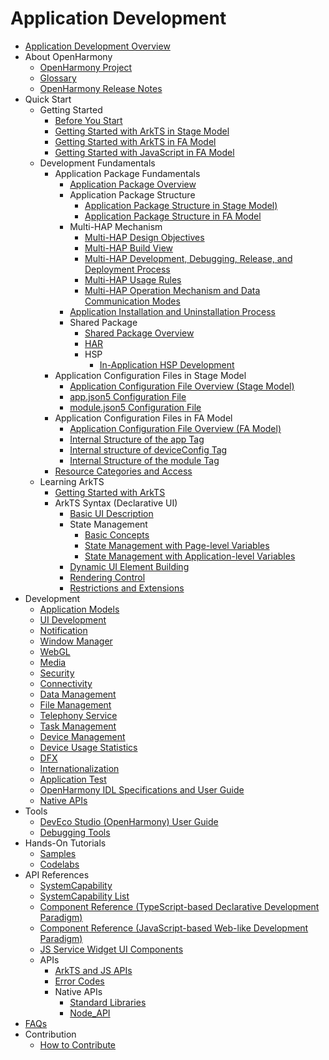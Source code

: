 # Application Development

- [Application Development Overview](application-dev-guide.md)
- About OpenHarmony
  - [OpenHarmony Project](../OpenHarmony-Overview.md)
  - [Glossary](../glossary.md)
  - [OpenHarmony Release Notes](../release-notes/Readme.md)
- Quick Start
  - Getting Started
    - [Before You Start](quick-start/start-overview.md)
    - [Getting Started with ArkTS in Stage Model](quick-start/start-with-ets-stage.md)
    - [Getting Started with ArkTS in FA Model](quick-start/start-with-ets-fa.md)
    - [Getting Started with JavaScript in FA Model](quick-start/start-with-js-fa.md)
  - Development Fundamentals
    - Application Package Fundamentals
      - [Application Package Overview](quick-start/application-package-overview.md)
      - Application Package Structure
        - [Application Package Structure in Stage Model)](quick-start/application-package-structure-stage.md)
        - [Application Package Structure in FA Model](quick-start/application-package-structure-fa.md)
      - Multi-HAP Mechanism
        - [Multi-HAP Design Objectives](quick-start/multi-hap-objective.md)
        - [Multi-HAP Build View](quick-start/multi-hap-build-view.md)
        - [Multi-HAP Development, Debugging, Release, and Deployment Process](quick-start/multi-hap-release-deployment.md)
        - [Multi-HAP Usage Rules](quick-start/multi-hap-rules.md)
        - [Multi-HAP Operation Mechanism and Data Communication Modes](quick-start/multi-hap-principles.md)
      - [Application Installation and Uninstallation Process](quick-start/application-package-install-uninstall.md)
      - Shared Package
        - [Shared Package Overview](quick-start/shared-guide.md)
        - [HAR](quick-start/har-package.md)
        - HSP
          - [In-Application HSP Development](quick-start/in-app-hsp.md)
    - Application Configuration Files in Stage Model
      - [Application Configuration File Overview (Stage Model)](quick-start/application-configuration-file-overview-stage.md)
      - [app.json5 Configuration File](quick-start/app-configuration-file.md)
      - [module.json5 Configuration File](quick-start/module-configuration-file.md)
    - Application Configuration Files in FA Model
      - [Application Configuration File Overview (FA Model)](quick-start/application-configuration-file-overview-fa.md)
      - [Internal Structure of the app Tag](quick-start/app-structure.md)
      - [Internal structure of deviceConfig Tag](quick-start/deviceconfig-structure.md)
      - [Internal Structure of the module Tag](quick-start/module-structure.md)
    - [Resource Categories and Access](quick-start/resource-categories-and-access.md)
  - Learning ArkTS
    - [Getting Started with ArkTS](quick-start/arkts-get-started.md)
    - ArkTS Syntax (Declarative UI)
      - [Basic UI Description](quick-start/arkts-basic-ui-description.md)
      - State Management
        - [Basic Concepts](quick-start/arkts-state-mgmt-concepts.md)
        - [State Management with Page-level Variables](quick-start/arkts-state-mgmt-page-level.md)
        - [State Management with Application-level Variables](quick-start/arkts-state-mgmt-application-level.md)
      - [Dynamic UI Element Building](quick-start/arkts-dynamic-ui-elememt-building.md)
      - [Rendering Control](quick-start/arkts-rendering-control.md)
      - [Restrictions and Extensions](quick-start/arkts-restrictions-and-extensions.md)
- Development
  - [Application Models](application-models/Readme-EN.md)
  - [UI Development](ui/Readme-EN.md)
  - [Notification](notification/Readme-EN.md)
  - [Window Manager](windowmanager/Readme-EN.md)
  - [WebGL](webgl/Readme-EN.md)
  - [Media](media/Readme-EN.md)
  - [Security](security/Readme-EN.md)
  - [Connectivity](connectivity/Readme-EN.md)
  - [Data Management](database/Readme-EN.md)
  - [File Management](file-management/Readme-EN.md)
  - [Telephony Service](telephony/Readme-EN.md)
  - [Task Management](task-management/Readme-EN.md)
  - [Device Management](device/Readme-EN.md)
  - [Device Usage Statistics](device-usage-statistics/Readme-EN.md)
  - [DFX](dfx/Readme-EN.md)
  - [Internationalization](internationalization/Readme-EN.md)
  - [Application Test](application-test/Readme-EN.md)
  - [OpenHarmony IDL Specifications and User Guide](IDL/idl-guidelines.md)
  - [Native APIs](napi/Readme-EN.md)
- Tools
  - [DevEco Studio (OpenHarmony) User Guide](quick-start/deveco-studio-user-guide-for-openharmony.md)
  - [Debugging Tools](tools/Readme-EN.md)
- Hands-On Tutorials
  - [Samples](https://gitee.com/openharmony/applications_app_samples/blob/OpenHarmony-3.2-Release/README.md)
  - [Codelabs](https://gitee.com/openharmony/codelabs)
- API References
  - [SystemCapability](reference/syscap.md)
  - [SystemCapability List](reference/syscap-list.md)
  - [Component Reference (TypeScript-based Declarative Development Paradigm)](reference/arkui-ts/Readme-EN.md)
  - [Component Reference (JavaScript-based Web-like Development Paradigm)](reference/arkui-js/Readme-EN.md)
  - [JS Service Widget UI Components](reference/js-service-widget-ui/Readme-EN.md)
  - APIs
    - [ArkTS and JS APIs](reference/apis/Readme-EN.md)
    - [Error Codes](reference/errorcodes/Readme-EN.md)
    - Native APIs
      - [Standard Libraries](reference/native-lib/third_party_libc/musl.md)
      - [Node_API](reference/native-lib/third_party_napi/napi.md)
- [FAQs](faqs/Readme-EN.md)
- Contribution
  - [How to Contribute](../contribute/documentation-contribution.md)
